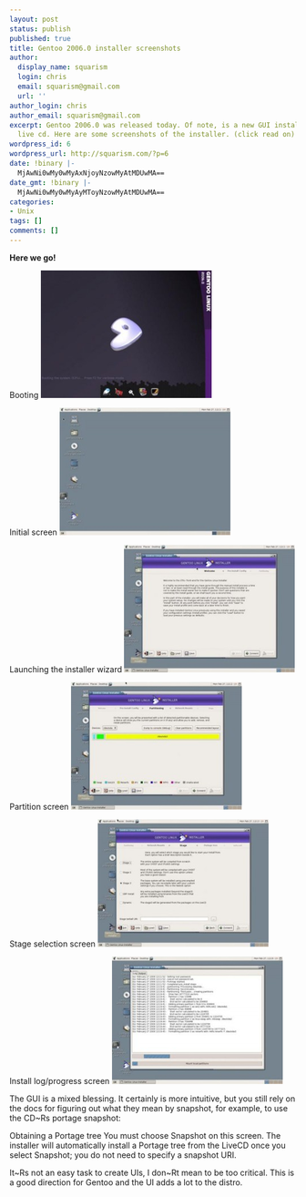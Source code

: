 ```yaml
---
layout: post
status: publish
published: true
title: Gentoo 2006.0 installer screenshots
author:
  display_name: squarism
  login: chris
  email: squarism@gmail.com
  url: ''
author_login: chris
author_email: squarism@gmail.com
excerpt: Gentoo 2006.0 was released today. Of note, is a new GUI installer on the
  live cd. Here are some screenshots of the installer. (click read on)
wordpress_id: 6
wordpress_url: http://squarism.com/?p=6
date: !binary |-
  MjAwNi0wMy0wMyAxNjoyNzowMyAtMDUwMA==
date_gmt: !binary |-
  MjAwNi0wMy0wMyAyMToyNzowMyAtMDUwMA==
categories:
- Unix
tags: []
comments: []
---
```

<p><strong>Here we go!</strong></p>
<p><a id="more"></a><a id="more-6"></a>
Booting
<a href="http://squarism.com/2006/03/03/gentoo-20060/2006-0-gentoo-1/"><img src="/uploads/2006/03/2006.0_gentoo_1-300x224.jpg" alt="2006.0 gentoo 1" title="2006.0 gentoo 1" width="300" height="224" class="alignnone size-medium wp-image-1274" /></a> </p>
<p>Initial screen
<a href="http://squarism.com/2006/03/03/gentoo-20060/2006-0-gentoo-2/"><img src="/uploads/2006/03/2006.0_gentoo_2-300x224.jpg" alt="2006.0 gentoo 2" title="2006.0 gentoo 2" width="300" height="224" class="alignnone size-medium wp-image-1275" /></a> </p>
<p>Launching the installer wizard
<a href="http://squarism.com/2006/03/03/gentoo-20060/2006-0-gentoo-3/"><img src="/uploads/2006/03/2006.0_gentoo_3-300x224.jpg" alt="2006.0 gentoo 3" title="2006.0 gentoo 3" width="300" height="224" class="alignnone size-medium wp-image-1276" /></a> </p>
<p>Partition screen
<a href="http://squarism.com/2006/03/03/gentoo-20060/2006-0-gentoo-4/"><img src="/uploads/2006/03/2006.0_gentoo_4-300x224.jpg" alt="2006.0 gentoo 4" title="2006.0 gentoo 4" width="300" height="224" class="alignnone size-medium wp-image-1277" /></a> </p>
<p>Stage selection screen
<a href="http://squarism.com/2006/03/03/gentoo-20060/2006-0-gentoo-5/"><img src="/uploads/2006/03/2006.0_gentoo_5-300x224.jpg" alt="2006.0 gentoo 5" title="2006.0 gentoo 5" width="300" height="224" class="alignnone size-medium wp-image-1278" /></a> </p>
<p>Install log/progress screen
<a href="http://squarism.com/2006/03/03/gentoo-20060/2006-0-gentoo-6/"><img src="/uploads/2006/03/2006.0_gentoo_6-300x224.jpg" alt="2006.0 gentoo 6" title="2006.0 gentoo 6" width="300" height="224" class="alignnone size-medium wp-image-1279" /></a> </p>
<p>The GUI is a mixed blessing. It certainly is more intuitive, but you still
rely on the docs for figuring out what they mean by snapshot, for example, to
use the CD~Rs portage snapshot:</p>
<p>Obtaining a Portage tree You must choose Snapshot on this screen. The
installer will automatically install a Portage tree from the LiveCD once
you select Snapshot; you do not need to specify a snapshot URI.</p>
<p>It~Rs not an easy task to create UIs, I don~Rt mean to be too critical.
This is a good direction for Gentoo and the UI adds a lot to the distro.</p>
